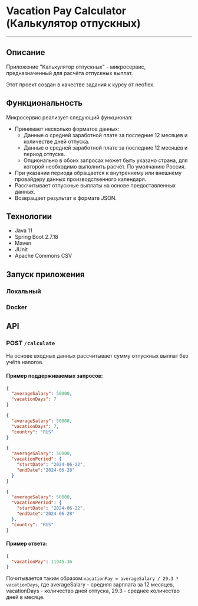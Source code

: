 # Vacation Pay Calculator (Калькулятор отпускных)

*** 

## Описание

Приложение "Калькулятор отпускных" - микросервис, предназначенный для расчёта отпускных выплат.

Этот проект создан в качестве задания к курсу от neoflex.

## Функциональность

Микросервис реализует следующий функционал:

* Принимает несколько форматов данных:
  * Данные о средней заработной плате за последние 12 месяцев и количестве дней отпуска.
  * Данные о средней заработной плате за последние 12 месяцев и период отпуска.
  * Опционально в обоих запросах может быть указано страна, для которой необходимо выполнить расчёт. По умолчанию Россия.
* При указании периода обращается к внутреннему или внешнему провайдеру данных производственного календаря.
* Рассчитывает отпускные выплаты на основе предоставленных данных.
* Возвращает результат в формате JSON.

## Технологии

* Java 11
* Spring Boot 2.7.18
* Maven
* JUnit
* Apache Commons CSV

## Запуск приложения

### Локальный

### Docker

## API

### POST ```/calculate```

На основе входных данных рассчитывает сумму отпускных выплат без учёта налогов.

#### Пример поддерживаемых запросов:
```json
{
  "averageSalary": 50000,
  "vacationDays": 7
}
```
```json
{
  "averageSalary": 50000,
  "vacationDays": 7,
  "country": "RUS"
}
```
```json
{
  "averageSalary": 50000,
  "vacationPeriod": {
    "startDate": "2024-06-22",
    "endDate":"2024-06-28"
  }
}
```
```json
{
  "averageSalary": 50000,
  "vacationPeriod": {
    "startDate": "2024-06-22",
    "endDate":"2024-06-28"
  },
  "country": "RUS"
}
```
#### Пример ответа:

```json
{
  "vacationPay": 11945.36
}
```

Почитывается таким образом:```vacationPay = averageSalary / 29.3 * vacationDays```, где averageSalary - средняя зарплата
за 12 месяцев, vacationDays - количество дней отпуска, 29.3 - среднее количество дней в месяце.
